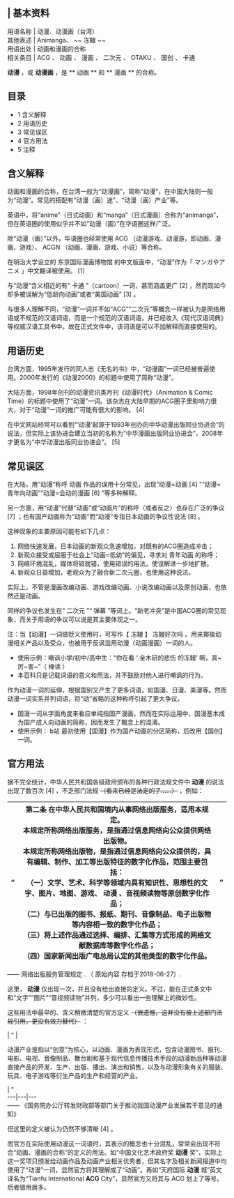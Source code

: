|  **基本资料**  
---  
用语名称  |  动漫、动漫画（台湾）   
其他表述  |  Animanga、 ~~ 冻鳗  ~~  
用语出处  |  动画和漫画的合称   
相关条目  |  ACG  、  动画  、  漫画  、  二次元  、  OTAKU  、  国创  、  卡通   
  
**动漫** ，或 **动漫画** ，是 ** 动画  ** 和 ** 漫画  ** 的合称。

##  目录

  * 1  含义解释 
  * 2  用语历史 
  * 3  常见误区 
  * 4  官方用法 
  * 5  注释 

##  含义解释

动画和漫画的合称，在台湾一般为“动漫画”，简称“动漫”，在中国大陆则一般为“动漫”。常见的搭配有“动漫（画）迷”、“动漫（画）产业”等。

英语中，将“anime”（日式动画）和“manga”（日式漫画）合称为“animanga”，但在英语圈的使用似乎并不如“动漫（画）”在华语圈这样广泛。

除“动漫（画）”以外，华语圈也经常使用  ACG  （动漫游戏、动漫游，即动画、漫画、游戏）、  ACGN  （动画、漫画、游戏、小说）等合称。

在明治大学设立的  东京国际漫画博物馆  的中文版面中，“动漫”作为「  マンガやアニメ  」中文翻译被使用。  [1]

与“动漫”含义相近的有“  卡通  ”（cartoon）一词，甚而涵盖更广  [2]  ，然而现如今却多被误解为“低龄向动画”或者“美国动画”  [3]
。

与很多人理解不同，“动漫”一词并不如“ACG”“二次元”等概念一样被认为是网络用语或不规范的汉语词语，而是一个规范的汉语词语，并已经收入《现代汉语词典》等权威汉语工具书中。故在正式文件中，该词语是可以不加解释而直接使用的。

##  用语历史

台湾方面，1995年发行的同人志《无名的书》中，“动漫画”一词已经被普遍使用。2000年发行的《动漫2000》的标题中使用了简称“动漫”。

大陆方面，1998年创刊的动漫资讯类月刊《动漫时代》（Animation & Comic
Time）的标题中使用了“动漫”一词。该杂志在大陆早期的ACG圈子里影响力很大，对于“动漫”一词的推广可能有很大的影响。  [4]

在中文网站经常可以看到“‘动漫’起源于1993年创办的中华动漫出版同业协进会”的说法，但实际上该协进会建立当初的名称为“中华漫画出版同业协进会”，2008年才更名为“中华动漫出版同业协进会”。
[5]

##  常见误区

在大陆，用“动漫”称呼  动画  作品的误用十分常见，出现“动漫=动画  [4]  ”“动漫=青年向动画”“动漫=会动的漫画  [6]  ”等多种解释。

另一方面，用“动漫”代替“动画”或“动画片”的称呼（或者反之）也存在广泛的争议  [7]  ；也有国产动画称为“动画”而“动漫”专指日本动画的争议性说法
[8]  。

这种现象的主要原因可能有如下几点：

  1. 网络快速发展，日本动画的新观众急速增加，对既有的ACG圈造成冲击； 
  2. 新观众接受或屈服于社会上“动画=低幼”的偏见，寻求对  青年动画  的称呼； 
  3. 网络环境混乱，媒体将错就错，使用错误的用法，使误解进一步地扩散。 
  4. 新观众日益增加，老观众为了融合新二次元圈，也使用这种说法。 

实际上，不管是漫画改编动画、游戏改编动画、小说改编动画以及原创动画，也依然还是动画。

同样的争议也发生在“  二次元  ”“  弹幕  ”等词上。“新老冲突”是中国ACG圈的常见现象，而关于用语的争议可以说是其主要体现之一。

注：当【动漫】一词做贬义使用时，可写作【  冻鳗  】  冻鳗好次吗  。用来揶揄动漫相关产品以及受众，也被用于反讽滥用动漫（动画漫画）一词的人。

  * 使用示例：嘲讽小学/初中/高中生：“你在看 ‘  金木研的悲伤  的冻鳗’ 啊，真~厉~害~”（  棒读  ） 
  * 本百科只是记载词语的意义和用法，并不鼓励对他人进行嘲讽的行为。 

作为动漫一词的延伸，根据国别又产生了更多词语，如国漫、日漫、美漫等。然而动漫一词实系并列词语，将“动”省略的这种称呼引起了更大争议。

  * 国漫一词从字面角度来看应单纯指国产漫画，然而在实际运用中，国漫基本成为国产成人向动画的简称，因而发生了概念上的混淆。 
  * 使用示例：  b站  最初使用【国漫】作为国产动画的分区简称，后改用【国创】一词。 

##  官方用法

据不完全统计，中华人民共和国各级政府颁布的各种行政法规文件中 **动漫** 的说法出现了数百次  [4]  ，不乏部门法规
~~（看来已经是法定的了……）~~ ，例如：

|  “  |  第二条 在中华人民共和国境内从事网络出版服务，适用本规定。 </br> 本规定所称网络出版服务，是指通过信息网络向公众提供网络出版物。 </br> 本规定所称网络出版物，是指通过信息网络向公众提供的，具有编辑、制作、加工等出版特征的数字化作品，范围主要包括： </br> （一）文学、艺术、科学等领域内具有知识性、思想性的文字、图片、地图、游戏、 **动漫** 、音视频读物等原创数字化作品； </br> （二）与已出版的图书、报纸、期刊、音像制品、电子出版物等内容相一致的数字化作品； </br> （三）将上述作品通过选择、编排、汇集等方式形成的网络文献数据库等数字化作品； </br> （四）国家新闻出版广电总局认定的其他类型的数字化作品。 </br> |  ”   
---|---|---  
——  网络出版服务管理规定  . （  原始内容  存档于2018-06-27）.  
  
这里， **动漫** 仅出现一次，并且没有给出直接的定义。不过，能在正式条文中和“文字”“图片”“音视频读物”并列，多少可以看出一些理解上的微妙性。

这些用法中最早的、含义稍微清楚的官方定义 ~~（很遗憾，这并没有被上述部门法规引用，更没有效力替代）~~ ：

|  “  | 

动漫产业是指以“创意”为核心，以动画、漫画为表现形式，包含动漫图书、报刊、电影、电视、音像制品、舞台剧和基于现代信息传播技术手段的动漫新品种等动漫直接产品的开发、生产、出版、播出、演出和销售，以及与动漫形象有关的服装、玩具、电子游戏等衍生产品的生产和经营的产业。

|  ”  
---|---|---  
——  《国务院办公厅转发财政部等部门关于推动我国动漫产业发展若干意见的通知》  
  
但这里的定义被认为仍然不够清晰  [4]  。

而官方在实际使用动漫这一词语时，其表示的概念也十分混乱，常常会出现不符合“动画、漫画的合称”的定义的用法。如“中国文化艺术政府奖 **动漫**
奖”，实际上这一奖项只颁发给动画作品及动画产业相关优秀者，但其名字及相关新闻报道中均使用了“动漫”一词，显然官方将其理解成了“动画”。再如“天府国际
**动漫** 城”英文译名为“Tianfu International **ACG** City”，显然官方又将其与  ACG  划上了等号。后者错用居多。